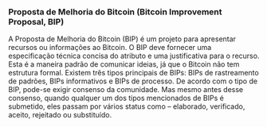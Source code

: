### Proposta de Melhoria do Bitcoin (Bitcoin Improvement Proposal, BIP)

A Proposta de Melhoria do Bitcoin (BIP) é um projeto para apresentar recursos ou informações ao Bitcoin. O BIP deve fornecer uma especificação técnica concisa do atributo e uma justificativa para o recurso. Esta é a maneira padrão de comunicar ideias, já que o Bitcoin não tem estrutura formal. Existem três tipos principais de BIPs: BIPs de rastreamento de padrões, BIPs informativos e BIPs de processo. De acordo com o tipo de BIP, pode-se exigir consenso da comunidade. Mas mesmo antes desse consenso, quando qualquer um dos tipos mencionados de BIPs é submetido, eles passam por vários status como – elaborado, verificado, aceito, rejeitado ou substituído.
